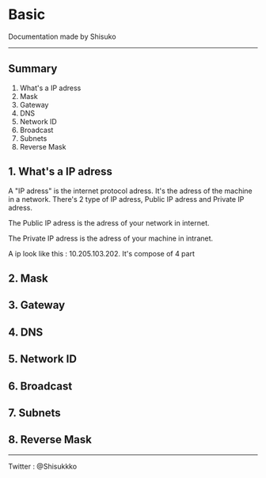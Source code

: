 # Basic

Documentation made by Shisuko

*** 

## Summary

1. What's a IP adress
2. Mask
3. Gateway
4. DNS
5. Network ID
6. Broadcast
7. Subnets
8. Reverse Mask

## 1. What's a IP adress
A "IP adress" is the internet protocol adress. It's the adress of the machine in a network. There's 2 type of IP adress, Public IP adress and Private IP adress.

The Public IP adress is the adress of your network in internet.

The Private IP adress is the adress of your machine in intranet.

A ip look like this : 10.205.103.202. It's compose of 4 part




## 2. Mask
## 3. Gateway
## 4. DNS
## 5. Network ID
## 6. Broadcast
## 7. Subnets
## 8. Reverse Mask


***

Twitter : @Shisukkko
